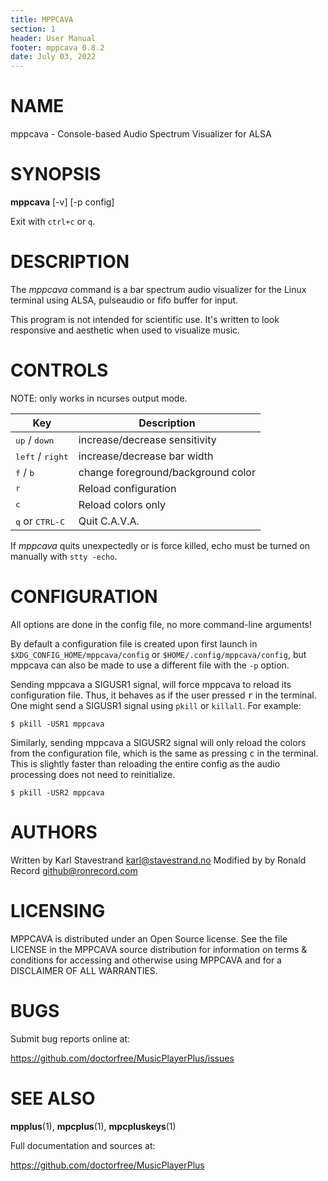 ```yaml
---
title: MPPCAVA
section: 1
header: User Manual
footer: mppcava 0.8.2
date: July 03, 2022
---
```

# NAME
mppcava - Console-based Audio Spectrum Visualizer for ALSA

# SYNOPSIS
**mppcava** [-v] [-p config]

Exit with `ctrl+c` or `q`.

# DESCRIPTION
The *mppcava* command is a bar spectrum audio visualizer for the Linux
terminal using ALSA, pulseaudio or fifo buffer for input.

This program is not intended for scientific use. It's written to look
responsive and aesthetic when used to visualize music. 

# CONTROLS

NOTE: only works in ncurses output mode.

| Key | Description |
| --- | ----------- |
| <kbd>up</kbd> / <kbd>down</kbd>| increase/decrease sensitivity |
| <kbd>left</kbd> / <kbd>right</kbd>| increase/decrease bar width |
| <kbd>f</kbd> / <kbd>b</kbd>| change foreground/background color |
| <kbd>r</kbd> | Reload configuration |
| <kbd>c</kbd> | Reload colors only |
| <kbd>q</kbd> or <kbd>CTRL-C</kbd>| Quit C.A.V.A. |

If *mppcava* quits unexpectedly or is force killed,
echo must be turned on manually with `stty -echo`.

# CONFIGURATION

All options are done in the config file, no more command-line arguments!

By default a configuration file is created upon first launch in
`$XDG_CONFIG_HOME/mppcava/config` or `$HOME/.config/mppcava/config`,
but mppcava can also be made to use a different file with the `-p` option.

Sending mppcava a SIGUSR1 signal, will force mppcava to reload its configuration
file. Thus, it behaves as if the user pressed <kbd>r</kbd> in the terminal.
One might send a SIGUSR1 signal using `pkill` or `killall`.
For example:
```
$ pkill -USR1 mppcava
```

Similarly, sending mppcava a SIGUSR2 signal will only reload the colors from
the configuration file, which is the same as pressing <kbd>c</kbd> in the
terminal. This is slightly faster than reloading the entire config as the
audio processing does not need to reinitialize.  
```
$ pkill -USR2 mppcava
```

# AUTHORS
Written by Karl Stavestrand karl@stavestrand.no
Modified by by Ronald Record github@ronrecord.com

# LICENSING
MPPCAVA is distributed under an Open Source license.
See the file LICENSE in the MPPCAVA source distribution
for information on terms &amp; conditions for accessing and
otherwise using MPPCAVA and for a DISCLAIMER OF ALL WARRANTIES.

# BUGS
Submit bug reports online at:

https://github.com/doctorfree/MusicPlayerPlus/issues

# SEE ALSO
**mpplus**(1), **mpcplus**(1), **mpcpluskeys**(1)

Full documentation and sources at:

https://github.com/doctorfree/MusicPlayerPlus

